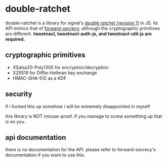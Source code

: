 # double-ratchet
double-ratchet is a library for signal's [double ratchet (revision 1)](https://signal.org/docs/specifications/doubleratchet) in JS. its API mimics that of [forward-secrecy](https://github.com/alax/forward-secrecy), although the cryptographic primitives are different. **tweetnacl, tweetnacl-auth-js, and tweetnacl-util-js are required.**

## cryptographic primitives
* XSalsa20-Poly1305 for encryption/decryption
* X25519 for Diffie-Hellman key exchange
* HMAC-SHA-512 as a KDF

## security
if i fucked this up somehow i will be extremely disappointed in myself

this library is NOT misuse-proof. if you manage to screw something up that is on you.

## api documentation
there is no documentation for the API. please refer to forward-secrecy's documentation if you want to use this.
